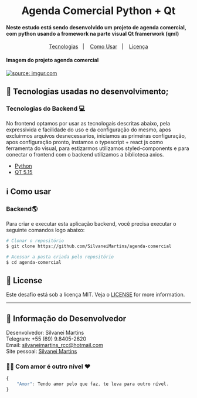 <h1 align="center">
    Agenda Comercial Python + Qt
</h1>

<h4 align="left">
  Neste estudo está sendo desenvolvido um projeto de agenda comercial, com python usando a fromework na parte visual Qt framerwork (qml)
</h4>

<p align="center">
  <a href="#rocket-tecnologias">Tecnologias</a>&nbsp;&nbsp;&nbsp;|&nbsp;&nbsp;&nbsp;
  <a href="#information_source-como-usar">Como Usar</a>&nbsp;&nbsp;&nbsp;|&nbsp;&nbsp;&nbsp;
  <a href="#memo-license">Licença</a>
</p>

<h4 align="left">
  Imagem do projeto agenda comercial
</h4>
<a href="https://imgur.com/OqIv08Z"><img src="https://i.imgur.com/OqIv08Z.png" title="source: imgur.com" /></a>

## :rocket: Tecnologias usadas no desenvolvimento;

### Tecnologias do Backend :computer:
No frontend optamos por usar as tecnologais descritas abaixo, pela expressivida e facilidade do uso e da configuração do mesmo, apos excluirmos arquivos desnecessarios, iniciamos as primeiras configuração, apos configuração pronto, instamos o typescript + react js como ferramenta do visual, para estizarmos utilizamos styled-components e para conectar o frontend com o backend utilizamos a biblioteca axios.

-  [Python](https://www.python.org/)
-  [QT 5.15](https://doc.qt.io/qt-5/qmltypes.html)

## :information_source: Como usar

### Backend:earth_americas:
Para criar e executar esta aplicação backend, você precisa executar o seguinte comandos logo abaixo:

```bash
# Clonar o repositório
$ git clone https://github.com/SilvaneiMartins/agenda-comercial

# Acessar a pasta criada pelo repositório
$ cd agenda-comercial
```


## :memo: License
Este desafio está sob a licença MIT. Veja o [LICENSE](https://github.com/SilvaneiMartins/agenda-comercial/blob/master/LICENSE) for more information.

---

## 👩 Informação do Desenvolvedor
Desenvolvedor: Silvanei Martins<br>
Telegram: +55 (69) 9.8405-2620 <br>
Email: silvaneimartins_rcc@hotmail.com<br>
Site pessoal: <a href="https://silvaneimartins.com.br/">Silvanei Martins</a><br>

### 🤜🤛 Com amor é outro nível ❤
```js
{
    "Amor": Tendo amor pelo que faz, te leva para outro nível.
}
```
